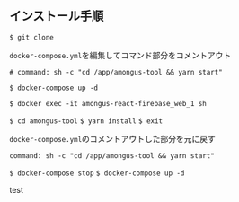 ## インストール手順
`$ git clone`

`docker-compose.yml`を編集してコマンド部分をコメントアウト
```
# command: sh -c "cd /app/amongus-tool && yarn start"
```

`$ docker-compose up -d`

`$ docker exec -it amongus-react-firebase_web_1 sh`

`$ cd amongus-tool`
`$ yarn install`
`$ exit`


`docker-compose.yml`のコメントアウトした部分を元に戻す
```
command: sh -c "cd /app/amongus-tool && yarn start"
```

`$ docker-compose stop`
`$ docker-compose up -d`

test